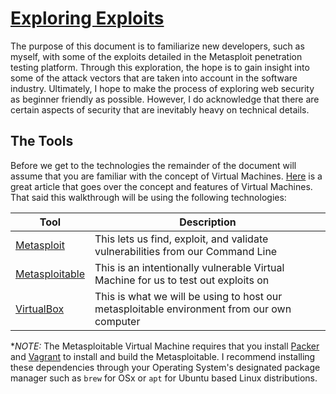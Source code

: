 # [Exploring Exploits](https://econclass.github.io/metasploit-exploration/)

The purpose of this document is to familiarize new developers, such as myself, with some of the exploits detailed in the Metasploit penetration testing platform. Through this exploration, the hope is to gain insight into some of the attack vectors that are taken into account in the software industry. Ultimately, I hope to make the process of exploring web security as beginner friendly as possible. However, I do acknowledge that there are certain aspects of security that are inevitably heavy on technical details.

## The Tools

Before we get to the technologies the remainder of the document will assume that you are familiar with the concept of Virtual Machines.
[Here](https://www.howtogeek.com/196060/beginner-geek-how-to-create-and-use-virtual-machines/) is a great article that goes over the concept and features of Virtual Machines.
That said this walkthrough will be using the following technologies:

| Tool | Description|
|---|---|
| [Metasploit](metasploit.help.rapid7.com/docs/getting-started) | This lets us find, exploit, and validate vulnerabilities from our Command Line |
| [Metasploitable](github.com/rapid7/metasploitable3/) | This is an intentionally vulnerable Virtual Machine for us to test out exploits on |
| [VirtualBox](virtualbox.org) | This is what we will be using to host our metasploitable environment from our own computer |

**NOTE:* The Metasploitable Virtual Machine requires that you install [Packer](www.packer.io/intro/getting-started/install.html) and [Vagrant](https://www.vagrantup.com/docs/installation/) to install and build the Metasploitable.
I recommend installing these dependencies through your Operating System's designated package manager such as `brew` for OSx or `apt` for Ubuntu based Linux distributions.
